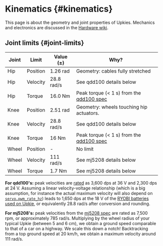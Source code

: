 # Kinematics {#kinematics}

This page is about the geometry and joint properties of Upkies. Mechanics and electronics are discussed in the [Hardware wiki](https://github.com/upkie/upkie/wiki).

## Joint limits {#joint-limits}

| Joint | Limit    | Value (±)  | Why? |
|-------|----------|------------|------|
| Hip   | Position | 1.26 rad   | Geometry: cables fully stretched |
| Hip   | Velocity | 28.8 rad/s | See qdd100 details below |
| Hip   | Torque   | 16.0 Nm    | Peak torque (< 1 s) from the [qdd100 spec](https://mjbots.com/products/qdd100-beta-3) |
| Knee  | Position | 2.51 rad   | Geometry: wheels touching hip actuators. |
| Knee  | Velocity | 28.8 rad/s | See qdd100 details below |
| Knee  | Torque   | 16   Nm    | Peak torque (< 1 s) from the [qdd100 spec](https://mjbots.com/products/qdd100-beta-3) |
| Wheel | Position | -          | No limit |
| Wheel | Velocity | 111  rad/s | See mj5208 details below |
| Wheel | Torque   | 1.7  Nm    | See mj5208 details below |

**For qdd100's:** peak velocities are [rated](https://mjbots.com/products/qdd100-beta-3) as 3,600 dps at 36 V and 2,300 dps at 24 V. Assuming a linear velocity-voltage relationship (which is a big assumption, for instance the actual maximum velocity will also depend on [`servo.pwm_rate_hz`](https://github.com/mjbots/moteus/blob/main/docs/reference.md#servopwm_rate_hz)) leads to 1,650 dps at the 18 V of the [RYOBI batteries used on Upkie](https://github.com/upkie/upkie/wiki/Bill-of-materials), or equivalently 28.8 rad/s after conversion and rounding.

**For mj5208's:** peak velocities from the [mj5208 spec](https://mjbots.com/products/mj5208) are rated as 7,500 rpm, or approximately 785 rad/s. Multiplying by the wheel radius of your typical Upkie (between 5 and 6 cm), we obtain a ground speed comparable to that of a car on a highway. We scale this down a notch! Backtracking from a top ground speed at 20 km/h, we obtain a maximum velocity around 111 rad/s.
